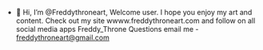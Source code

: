 - 👋 Hi, I’m @Freddythroneart, Welcome user. 
I hope you enjoy my art and content. 
Check out my site wwww.freddythroneart.com and follow on all social media apps Freddy_Throne
Questions email me  - freddythroneart@gmail.com

<!---
Freddythroneart/Freddythroneart is a ✨ special ✨ repository because its `README.md` (this file) appears on your GitHub profile.
You can click the Preview link to take a look at your changes.
--->
